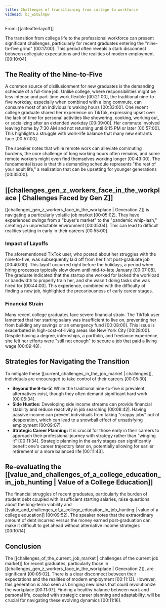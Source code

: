 ```yaml
---
title: Challenges of transitioning from college to workforce
videoId: b3_w5OElKpw
---
```


From: [[alifeafterlayoff]] <br/> 

The transition from college life to the professional workforce can present significant challenges, particularly for recent graduates entering the "nine-to-five grind" <a class="yt-timestamp" data-t="00:17:00">[00:17:00]</a>. This period often reveals a stark disconnect between collegiate expectations and the realities of modern employment <a class="yt-timestamp" data-t="00:10:04">[00:10:04]</a>.

## The Reality of the Nine-to-Five

A common source of disillusionment for new graduates is the demanding schedule of a full-time job. Unlike college, where responsibilities might be less intense and part-time work flexible <a class="yt-timestamp" data-t="00:21:00">[00:21:00]</a>, the traditional nine-to-five workday, especially when combined with a long commute, can consume most of an individual's waking hours <a class="yt-timestamp" data-t="00:33:00">[00:33:00]</a>. One recent college graduate shared her experience on TikTok, expressing upset over the lack of time for personal activities like showering, cooking, working out, or socializing after an extended workday <a class="yt-timestamp" data-t="00:09:00">[00:09:00]</a>. Her commute involved leaving home by 7:30 AM and not returning until 6:15 PM or later <a class="yt-timestamp" data-t="00:57:00">[00:57:00]</a>. This highlights a struggle with work-life balance that many new entrants face <a class="yt-timestamp" data-t="00:57:00">[00:57:00]</a>.

The speaker notes that while remote work can alleviate commuting burdens, the core challenge of long working hours often remains, and some remote workers might even find themselves working longer <a class="yt-timestamp" data-t="00:43:00">[00:43:00]</a>. The fundamental issue is that this demanding schedule represents "the rest of your adult life," a realization that can be upsetting for younger generations <a class="yt-timestamp" data-t="00:35:00">[00:35:00]</a>.

## [[challenges_gen_z_workers_face_in_the_workplace | Challenges Faced by Gen Z]]

[[challenges_gen_z_workers_face_in_the_workplace | Generation Z]] is navigating a particularly volatile job market <a class="yt-timestamp" data-t="00:05:02">[00:05:02]</a>. They have experienced swings from a "buyer's market" to the "pandemic whip-lash," creating an unpredictable environment <a class="yt-timestamp" data-t="00:05:04">[00:05:04]</a>. This can lead to difficult realities setting in early in their careers <a class="yt-timestamp" data-t="00:55:00">[00:55:00]</a>.

### Impact of Layoffs
The aforementioned TikTok user, who posted about her struggles with the nine-to-five, was subsequently laid off from her first post-graduate job <a class="yt-timestamp" data-t="00:40:00">[00:40:00]</a>. This layoff occurred right before the holidays, a period when hiring processes typically slow down until mid-to-late January <a class="yt-timestamp" data-t="00:07:08">[00:07:08]</a>. The graduate indicated that the startup she worked for lacked the workload or bandwidth to properly train her, and she wasn't doing tasks she was hired for <a class="yt-timestamp" data-t="00:44:00">[00:44:00]</a>. This experience, combined with the difficulty of finding a new job, highlighted the precariousness of early career stages.

### Financial Strain
Many recent college graduates face severe financial strain. The TikTok user lamented that her starting salary was insufficient to live on, preventing her from building any savings or an emergency fund <a class="yt-timestamp" data-t="00:08:00">[00:08:00]</a>. This issue is exacerbated in high-cost-of-living areas like New York City <a class="yt-timestamp" data-t="00:28:00">[00:28:00]</a>. Despite having a degree, internships, a portfolio, and freelance experience, she felt her efforts were "still not enough" to secure a job that paid a living wage <a class="yt-timestamp" data-t="00:09:48">[00:09:48]</a>.

## Strategies for Navigating the Transition

To mitigate these [[current_challenges_in_the_job_market | challenges]], individuals are encouraged to take control of their careers <a class="yt-timestamp" data-t="00:05:30">[00:05:30]</a>.

*   **Beyond the 9-to-5:** While the traditional nine-to-five is prevalent, alternatives exist, though they often demand significant hard work <a class="yt-timestamp" data-t="00:05:34">[00:05:34]</a>.
*   **Side Hustles:** Developing side income streams can provide financial stability and reduce reactivity in job searching <a class="yt-timestamp" data-t="00:08:42">[00:08:42]</a>. Having passive income can prevent individuals from taking "crappy jobs" out of desperation, which can lead to a snowball effect of unsatisfying employment <a class="yt-timestamp" data-t="00:09:07">[00:09:07]</a>.
*   **Strategic Career Planning:** It is crucial for those early in their careers to approach their professional journey with strategy rather than "winging it" <a class="yt-timestamp" data-t="00:11:34">[00:11:34]</a>. Strategic planning in the early stages can significantly benefit one's career trajectory later on, potentially allowing for earlier retirement or a more balanced life <a class="yt-timestamp" data-t="00:11:43">[00:11:43]</a>.

## Re-evaluating the [[value_and_challenges_of_a_college_education_in_job_hunting | Value of a College Education]]

The financial struggles of recent graduates, particularly the burden of student debt coupled with insufficient starting salaries, raise questions about the long-term viability and [[value_and_challenges_of_a_college_education_in_job_hunting | value of a college education]] <a class="yt-timestamp" data-t="00:09:52">[00:09:52]</a>. The speaker notes that the extraordinary amount of debt incurred versus the money earned post-graduation can make it difficult to get ahead without alternative income strategies <a class="yt-timestamp" data-t="00:10:14">[00:10:14]</a>.

## Conclusion

The [[challenges_of_the_current_job_market | challenges of the current job market]] for recent graduates, particularly those in [[challenges_gen_z_workers_face_in_the_workplace | Generation Z]], are significant <a class="yt-timestamp" data-t="00:05:02">[00:05:02]</a>. There is a clear disconnect between their expectations and the realities of modern employment <a class="yt-timestamp" data-t="00:11:13">[00:11:13]</a>. However, this generation is also seen as bringing new ideas that could revolutionize the workplace <a class="yt-timestamp" data-t="00:11:07">[00:11:07]</a>. Finding a healthy balance between work and personal life, coupled with strategic career planning and adaptability, will be crucial for navigating these evolving dynamics <a class="yt-timestamp" data-t="00:11:16">[00:11:16]</a>.